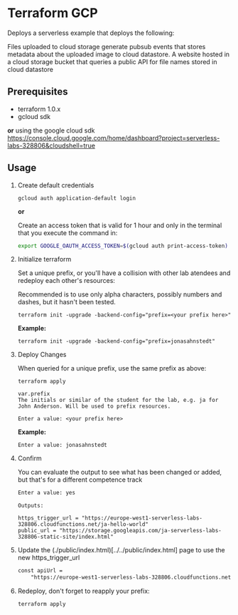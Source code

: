 # Terraform GCP

Deploys a serverless example that deploys the following:

Files uploaded to cloud storage generate pubsub events that stores metadata about the uploaded image to cloud datastore.
A website hosted in a cloud storage bucket that queries a public API for file names stored in cloud datastore

## Prerequisites

* terraform 1.0.x
* gcloud sdk

**or** using the google cloud sdk <https://console.cloud.google.com/home/dashboard?project=serverless-labs-328806&cloudshell=true>

## Usage

1. Create default credentials

    ```terminal
    gcloud auth application-default login
    ```

    **or**

    Create an access token that is valid for 1 hour and only in the terminal that you execute the command in:

    ```sh
    export GOOGLE_OAUTH_ACCESS_TOKEN=$(gcloud auth print-access-token)
    ```

1. Initialize terraform

    Set a unique prefix, or you'll have a collision with other lab atendees and redeploy each other's resources:

    Recommended is to use only alpha characters, possibly numbers and dashes, but it hasn't been tested.

    ```terminal
    terraform init -upgrade -backend-config="prefix=<your prefix here>"
    ```

    **Example:**

    ```terminal
    terraform init -upgrade -backend-config="prefix=jonasahnstedt"
    ```

1. Deploy Changes

    When queried for a unique prefix, use the same prefix as above:

    ```terminal
    terraform apply
    ```

    ```output
    var.prefix
    The initials or similar of the student for the lab, e.g. ja for John Anderson. Will be used to prefix resources.

    Enter a value: <your prefix here>
    ```

    **Example:**

    ```terminal
    Enter a value: jonasahnstedt
    ```

1. Confirm

    You can evaluate the output to see what has been changed or added, but that's for a different competence track

    ```sh
    Enter a value: yes
    ```

    ```output
    Outputs:

    https_trigger_url = "https://europe-west1-serverless-labs-328806.cloudfunctions.net/ja-hello-world"
    public_url = "https://storage.googleapis.com/ja-serverless-labs-328806-static-site/index.html"
    ```

1. Update the (./public/index.html)[../../public/index.html] page to use the new https_trigger_url

    ```html
    const apiUrl =
        "https://europe-west1-serverless-labs-328806.cloudfunctions.net/myprefix-hello-world";

    ```

1. Redeploy, don't forget to reapply your prefix:

    ```sh
    terraform apply
    ```

